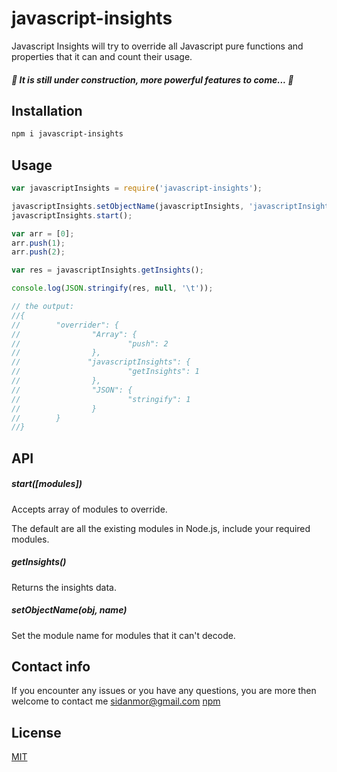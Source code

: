 # javascript-insights
Javascript Insights will try to override all Javascript pure functions and properties that it can and count their usage. 

##### :construction: It is still under construction, more powerful features to come... :construction:

## Installation

``` sh
npm i javascript-insights
```
## Usage
```js
var javascriptInsights = require('javascript-insights');

javascriptInsights.setObjectName(javascriptInsights, 'javascriptInsights');
javascriptInsights.start();

var arr = [0];
arr.push(1);
arr.push(2);

var res = javascriptInsights.getInsights();

console.log(JSON.stringify(res, null, '\t'));

// the output:
//{
//        "overrider": {
//                "Array": {
//                        "push": 2
//                },
//               "javascriptInsights": {
//                        "getInsights": 1
//                },
//                "JSON": {
//                        "stringify": 1
//                }
//        }
//}

```

## API

##### start([modules])

Accepts array of modules to override.

The default are all the existing modules in Node.js, include your required modules.

##### getInsights()

Returns the insights data.

##### setObjectName(obj, name)

Set the module name for modules that it can't decode.

## Contact info

If you encounter any issues or you have any questions, you are more then welcome to contact me sidanmor@gmail.com 
[npm](https://www.npmjs.com/package/javascript-insights)

## License

[MIT](https://opensource.org/licenses/MIT)

<!-- badge URLs -->
[npm-url]: https://npmjs.org/package/input
[npm-image]: https://img.shields.io/npm/v/input.svg?style=flat-square

[depstat-url]: https://david-dm.org/callumlocke/input
[depstat-image]: https://img.shields.io/david/callumlocke/input.svg?style=flat-square

[devdepstat-url]: https://david-dm.org/callumlocke/input#info=devDependencies
[devdepstat-image]: https://img.shields.io/david/dev/callumlocke/input.svg?style=flat-square&label=devDeps
